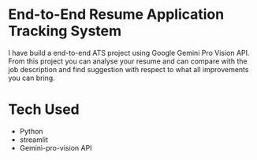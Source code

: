 # End-to-End Resume Application Tracking System
I have build a end-to-end ATS project using Google Gemini Pro Vision API. From this project you can analyse your resume and can compare with the job description and find suggestion with respect to what all improvements you can bring.

# Tech Used
* Python
* streamlit
* Gemini-pro-vision API
